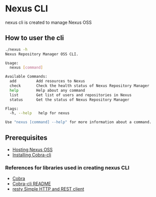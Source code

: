 # Nexus CLI
nexus cli is created to manage Nexus OSS

## How to user the cli 

```sh
./nexus -h
Nexus Repository Manager OSS CLI.

Usage:
  nexus [command]

Available Commands:
  add         Add resources to Nexus
  check       Check the health status of Nexus Repository Manager
  help        Help about any command
  list        Get list of users and repositories in Nexus
  status      Get the status of Nexus Repository Manager

Flags:
  -h, --help   help for nexus

Use "nexus [command] --help" for more information about a command.
```

## Prerequisites
* [Hosting Nexus OSS](docs/nexusOSS.md)
* [Installing Cobra-cli](docs/prerequisites.md)

### References for libraries used in creating nexus CLI

* [Cobra](https://pkg.go.dev/github.com/spf13/cobra@v1.4.0)
* [Cobra-cli README](https://github.com/spf13/cobra-cli/blob/main/README.md)
* [resty Simple HTTP and REST client](https://github.com/go-resty/resty)


